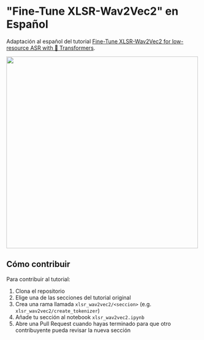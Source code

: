 # "Fine-Tune XLSR-Wav2Vec2" en Español

Adaptación al español del tutorial
[Fine-Tune XLSR-Wav2Vec2 for low-resource ASR with 🤗 Transformers](https://huggingface.co/blog/fine-tune-xlsr-wav2vec2).

<img src="https://raw.githubusercontent.com/patrickvonplaten/scientific_images/master/xlsr_wav2vec2.png" alt="" width="500"/>

## Cómo contribuir
Para contribuir al tutorial:
1. Clona el repositorio
2. Elige una de las secciones del tutorial original
3. Crea una rama llamada `xlsr_wav2vec2/<seccion>`
(e.g. `xlsr_wav2vec2/create_tokenizer`)
3. Añade tu sección al notebook `xlsr_wav2vec2.ipynb`
4. Abre una Pull Request cuando hayas terminado para que otro contribuyente pueda revisar la nueva sección
